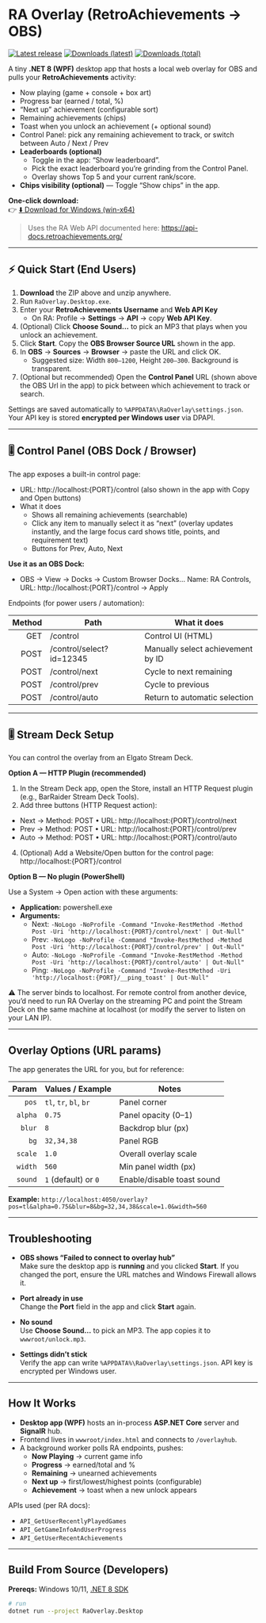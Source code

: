 # RA Overlay (RetroAchievements → OBS)

[![Latest release](https://img.shields.io/github/v/release/Eldorian/ra-overlay?display_name=release&sort=semver)](../../releases/latest)
[![Downloads (latest)](https://img.shields.io/github/downloads/Eldorian/ra-overlay/latest/total)](../../releases/latest)
[![Downloads (total)](https://img.shields.io/github/downloads/Eldorian/ra-overlay/total)](../../releases)

A tiny **.NET 8 (WPF)** desktop app that hosts a local web overlay for OBS and pulls your **RetroAchievements** activity:

- Now playing (game + console + box art)
- Progress bar (earned / total, %)
- “Next up” achievement (configurable sort)
- Remaining achievements (chips)
- Toast when you unlock an achievement (+ optional sound)
- Control Panel: pick any remaining achievement to track, or switch between Auto / Next / Prev
- **Leaderboards (optional)**  
  - Toggle in the app: “Show leaderboard”.  
  - Pick the exact leaderboard you’re grinding from the Control Panel.  
  - Overlay shows Top 5 and your current rank/score.
- **Chips visibility (optional)** — Toggle “Show chips” in the app.

**One-click download:**  
👉 [⬇️ Download for Windows (win-x64)](../../releases/latest/download/RaOverlay-win-x64.zip)

> Uses the RA Web API documented here: https://api-docs.retroachievements.org/

---

## ⚡ Quick Start (End Users)

1. **Download** the ZIP above and unzip anywhere.
2. Run `RaOverlay.Desktop.exe`.
3. Enter your **RetroAchievements Username** and **Web API Key**  
   - On RA: Profile → **Settings** → **API** → copy **Web API Key**.
4. (Optional) Click **Choose Sound…** to pick an MP3 that plays when you unlock an achievement.
5. Click **Start**. Copy the **OBS Browser Source URL** shown in the app.
6. In **OBS** → **Sources** → **Browser** → paste the URL and click OK.  
   - Suggested size: Width `800–1200`, Height `200–300`. Background is transparent.
7. (Optional but recommended) Open the **Control Panel** URL (shown above the OBS Url in the app) to pick between which achievement to track or search.

Settings are saved automatically to `%APPDATA%\RaOverlay\settings.json`.  
Your API key is stored **encrypted per Windows user** via DPAPI.

---

## 🎚 Control Panel (OBS Dock / Browser)

The app exposes a built-in control page:
- URL: http://localhost:{PORT}/control (also shown in the app with Copy and Open buttons)
- What it does
  - Shows all remaining achievements (searchable)
  - Click any item to manually select it as “next” (overlay updates instantly, and the large focus card shows title, points, and requirement text)
  - Buttons for Prev, Auto, Next

**Use it as an OBS Dock:**

- OBS → View → Docks → Custom Browser Docks…
  Name: RA Controls, URL: http://localhost:{PORT}/control → Apply

Endpoints (for power users / automation):

| Method	| Path	                    | What it does                          |
|--------:|---------------------------|---------------------------------------|                  
| GET	    | /control	                | Control UI (HTML)                     |
| POST	  | /control/select?id=12345	| Manually select achievement by ID     |
| POST	  | /control/next	            | Cycle to next remaining               |
| POST	  | /control/prev	            | Cycle to previous                     |
| POST	  | /control/auto	            | Return to automatic selection         |

---

## 🎚 Stream Deck Setup

You can control the overlay from an Elgato Stream Deck.

**Option A — HTTP Plugin (recommended)**
1. In the Stream Deck app, open the Store, install an HTTP Request plugin (e.g., BarRaider Stream Deck Tools).
2. Add three buttons (HTTP Request action):
  - Next → Method: POST • URL: http://localhost:{PORT}/control/next
  - Prev → Method: POST • URL: http://localhost:{PORT}/control/prev
  - Auto → Method: POST • URL: http://localhost:{PORT}/control/auto
4. (Optional) Add a Website/Open button for the control page: http://localhost:{PORT}/control

**Option B — No plugin (PowerShell)**

Use a System → Open action with these arguments:
- **Application:** powershell.exe
- **Arguments:**
  - Next: ```-NoLogo -NoProfile -Command "Invoke-RestMethod -Method Post -Uri 'http://localhost:{PORT}/control/next' | Out-Null"```
  - Prev: ```-NoLogo -NoProfile -Command "Invoke-RestMethod -Method Post -Uri 'http://localhost:{PORT}/control/prev' | Out-Null"```
  - Auto: ```-NoLogo -NoProfile -Command "Invoke-RestMethod -Method Post -Uri 'http://localhost:{PORT}/control/auto' | Out-Null"```
  - Ping: ```-NoLogo -NoProfile -Command "Invoke-RestMethod -Uri 'http://localhost:{PORT}/__ping_toast' | Out-Null"```

⚠️ The server binds to localhost. For remote control from another device, you’d need to run RA Overlay on the streaming PC and point the Stream Deck on the same machine at localhost (or modify the server to listen on your LAN IP).

---

## Overlay Options (URL params)

The app generates the URL for you, but for reference:

| Param    | Values / Example         | Notes                          |
|---------:|---------------------------|--------------------------------|
| `pos`    | `tl`, `tr`, `bl`, `br`    | Panel corner                    |
| `alpha`  | `0.75`                    | Panel opacity (0–1)            |
| `blur`   | `8`                       | Backdrop blur (px)             |
| `bg`     | `32,34,38`                | Panel RGB                      |
| `scale`  | `1.0`                     | Overall overlay scale          |
| `width`  | `560`                     | Min panel width (px)           |
| `sound`  | `1` (default) or `0`      | Enable/disable toast sound     |

**Example:**
```http://localhost:4050/overlay?pos=tl&alpha=0.75&blur=8&bg=32,34,38&scale=1.0&width=560```


---

## Troubleshooting

- **OBS shows “Failed to connect to overlay hub”**  
  Make sure the desktop app is **running** and you clicked **Start**. If you changed the port, ensure the URL matches and Windows Firewall allows it.

- **Port already in use**  
  Change the **Port** field in the app and click **Start** again.

- **No sound**  
  Use **Choose Sound…** to pick an MP3. The app copies it to `wwwroot/unlock.mp3`.

- **Settings didn’t stick**  
  Verify the app can write `%APPDATA%\RaOverlay\settings.json`. API key is encrypted per Windows user.

---

## How It Works

- **Desktop app (WPF)** hosts an in-process **ASP.NET Core** server and **SignalR** hub.
- Frontend lives in `wwwroot/index.html` and connects to `/overlayhub`.
- A background worker polls RA endpoints, pushes:
  - **Now Playing** → current game info
  - **Progress** → earned/total and %
  - **Remaining** → unearned achievements
  - **Next up** → first/lowest/highest points (configurable)
  - **Achievement** → toast when a new unlock appears

APIs used (per RA docs):
- `API_GetUserRecentlyPlayedGames`
- `API_GetGameInfoAndUserProgress`
- `API_GetUserRecentAchievements`

---

## Build From Source (Developers)

**Prereqs:** Windows 10/11, [.NET 8 SDK](https://dotnet.microsoft.com/download)

```bash
# run
dotnet run --project RaOverlay.Desktop